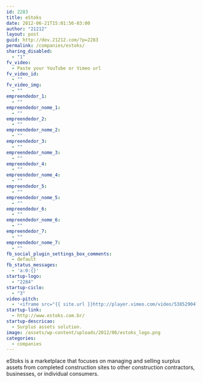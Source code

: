 ```yaml
---
id: 2283
title: eStoks
date: 2012-06-21T15:01:56-03:00
author: "21212"
layout: post
guid: http://dev.21212.com/?p=2283
permalink: /companies/estoks/
sharing_disabled:
  - "1"
fv_video:
  - Paste your YouTube or Vimeo url
fv_video_id:
  - ""
fv_video_img:
  - ""
empreendedor_1:
  - ""
empreendedor_nome_1:
  - ""
empreendedor_2:
  - ""
empreendedor_nome_2:
  - ""
empreendedor_3:
  - ""
empreendedor_nome_3:
  - ""
empreendedor_4:
  - ""
empreendedor_nome_4:
  - ""
empreendedor_5:
  - ""
empreendedor_nome_5:
  - ""
empreendedor_6:
  - ""
empreendedor_nome_6:
  - ""
empreendedor_7:
  - ""
empreendedor_nome_7:
  - ""
fb_social_plugin_settings_box_comments:
  - default
fb_status_messages:
  - 'a:0:{}'
startup-logo:
  - "2284"
startup-ciclo:
  - "3"
video-pitch:
  - '<iframe src="{{ site.url }}http://player.vimeo.com/video/53852904?title=0&byline=0&portrait=0&badge=0" width="640" height="360" frameborder="0" webkitAllowFullScreen mozallowfullscreen allowFullScreen></iframe>'
startup-link:
  - http://www.estoks.com.br/
startup-descricao:
  - Surplus assets solution.
image: /assets/wp-content/uploads/2012/06/estoks_logo.png
categories:
  - companies
---
```

eStoks is a marketplace that focuses on managing and selling surplus assets from completed construction sites to other construction contractors, businesses, or individual consumers.